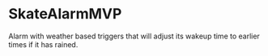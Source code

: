 # SkateAlarmMVP
Alarm with weather based triggers that will adjust its wakeup time to earlier times if it has rained.
